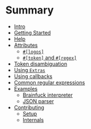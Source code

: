 # Summary

+ [Intro](./intro.md)
+ [Getting Started](./getting-started.md)
+ [Help](./getting-help.md)
+ [Attributes](./attributes.md)
  + [`#[logos]`](./attributes/logos.md)
  + [`#[token]` and `#[regex]`](./attributes/token_and_regex.md)
+ [Token disambiguation](./token-disambiguation.md)
+ [Using `Extras`](./extras.md)
+ [Using callbacks](./callbacks.md)
+ [Common regular expressions](./common-regex.md)
+ [Examples](./examples.md)
  + [Brainfuck interpreter](./examples/brainfuck.md)
  + [JSON parser](./examples/json.md)
+ [Contributing](./contributing.md)
  + [Setup](./contributing/setup.md)
  + [Internals](./contributing/internals.md)
